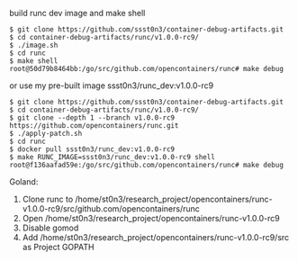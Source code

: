 build runc dev image and make shell

```
$ git clone https://github.com/ssst0n3/container-debug-artifacts.git
$ cd container-debug-artifacts/runc/v1.0.0-rc9/
$ ./image.sh
$ cd runc
$ make shell
root@50d79b8464bb:/go/src/github.com/opencontainers/runc# make debug
```

or use my pre-built image ssst0n3/runc_dev:v1.0.0-rc9

```
$ git clone https://github.com/ssst0n3/container-debug-artifacts.git
$ cd container-debug-artifacts/runc/v1.0.0-rc9/
$ git clone --depth 1 --branch v1.0.0-rc9 https://github.com/opencontainers/runc.git
$ ./apply-patch.sh
$ cd runc
$ docker pull ssst0n3/runc_dev:v1.0.0-rc9
$ make RUNC_IMAGE=ssst0n3/runc_dev:v1.0.0-rc9 shell
root@f136aafad59e:/go/src/github.com/opencontainers/runc# make debug
```

Goland:

1. Clone runc to /home/st0n3/research_project/opencontainers/runc-v1.0.0-rc9/src/github.com/opencontainers/runc
2. Open /home/st0n3/research_project/opencontainers/runc-v1.0.0-rc9
3. Disable gomod
4. Add /home/st0n3/research_project/opencontainers/runc-v1.0.0-rc9/src as Project GOPATH